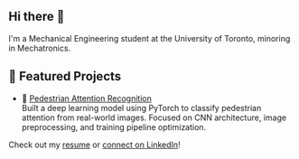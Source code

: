 ## Hi there 👋

I'm a Mechanical Engineering student at the University of Toronto, minoring in Mechatronics.

## 🚀 Featured Projects

- 🧠 [Pedestrian Attention Recognition](https://github.com/axelpengineering/Pedestrian-Attention-Recognition-Deep-Learning-Project)  
  Built a deep learning model using PyTorch to classify pedestrian attention from real-world images. Focused on CNN architecture, image preprocessing, and training pipeline optimization.

Check out my [resume](https://drive.google.com/file/d/1mmF-VvlgzfkcYrQVvPVDv2-uD80gavU5/view?usp=sharing) or [connect on LinkedIn](https://www.linkedin.com/in/axel-pena-hernandez-907150265/)!
